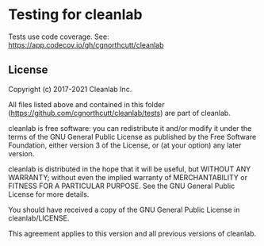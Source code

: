 # Testing for cleanlab

Tests use code coverage. See: https://app.codecov.io/gh/cgnorthcutt/cleanlab

## License

Copyright (c) 2017-2021 Cleanlab Inc.

All files listed above and contained in this folder (https://github.com/cgnorthcutt/cleanlab/tests) are part of cleanlab.

cleanlab is free software: you can redistribute it and/or modify
it under the terms of the GNU General Public License as published by
the Free Software Foundation, either version 3 of the License, or
(at your option) any later version.

cleanlab is distributed in the hope that it will be useful,
but WITHOUT ANY WARRANTY; without even the implied warranty of
MERCHANTABILITY or FITNESS FOR A PARTICULAR PURPOSE.  See the
GNU General Public License for more details.

You should have received a copy of the GNU General Public License in cleanlab/LICENSE.

This agreement applies to this version and all previous versions of cleanlab.
